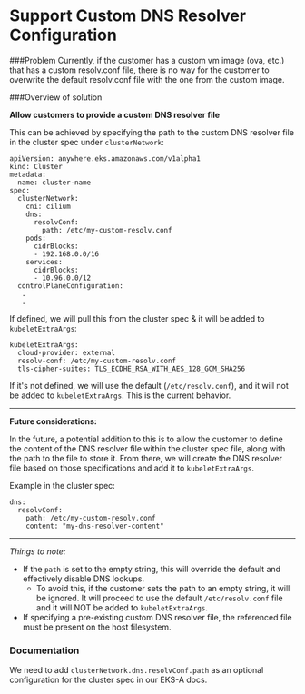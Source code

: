 # Support Custom DNS Resolver Configuration 


###Problem
Currently, if the customer has a custom vm image (ova, etc.) that has a custom resolv.conf file, there is no way for the customer to overwrite the default resolv.conf file with the one from the custom image.

###Overview of solution

**Allow customers to provide a custom DNS resolver file**

This can be achieved by specifying the path to the custom DNS resolver file in the cluster spec under `clusterNetwork`:

```
apiVersion: anywhere.eks.amazonaws.com/v1alpha1
kind: Cluster
metadata:
  name: cluster-name
spec:
  clusterNetwork:
    cni: cilium
    dns:
      resolvConf:
        path: /etc/my-custom-resolv.conf                              
    pods:                                      
      cidrBlocks:                              
      - 192.168.0.0/16                         
    services:                                  
      cidrBlocks:                              
      - 10.96.0.0/12                           
  controlPlaneConfiguration:   
   .
   .          
```

If defined, we will pull this from the cluster spec & it will be added to `kubeletExtraArgs`:
```
kubeletExtraArgs:
  cloud-provider: external
  resolv-conf: /etc/my-custom-resolv.conf
  tls-cipher-suites: TLS_ECDHE_RSA_WITH_AES_128_GCM_SHA256
```
If it's not defined, we will use the default (`/etc/resolv.conf`), and it will not be added to `kubeletExtraArgs`. This is the current behavior.

---

**Future considerations:**

In the future, a potential addition to this is to allow the customer to define the content of the DNS resolver file within the cluster spec file, along with the path to the file to store it.
From there, we will create the DNS resolver file based on those specifications and add it to `kubeletExtraArgs`.

Example in the cluster spec:
```
dns:
  resolvConf:
    path: /etc/my-custom-resolv.conf
    content: "my-dns-resolver-content"
```

---
*Things to note:*
* If the `path` is set to the empty string, this will override the default and effectively disable DNS lookups.
  * To avoid this, if the customer sets the path to an empty string, it will be ignored.
    It will proceed to use the default `/etc/resolv.conf` file and it will NOT be added to `kubeletExtraArgs`.
* If specifying a pre-existing custom DNS resolver file, the referenced file must be present on the host filesystem.

### Documentation

We need to add `clusterNetwork.dns.resolvConf.path` as an optional configuration for the cluster spec in our EKS-A docs.